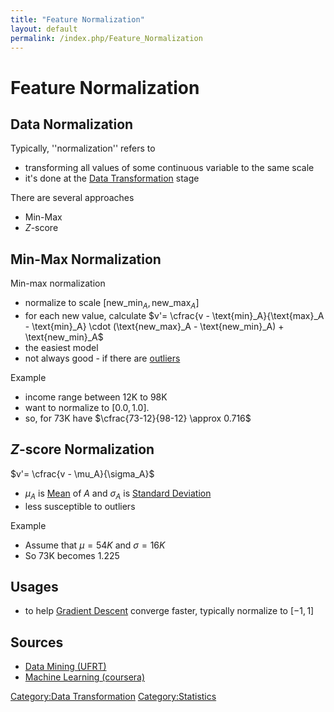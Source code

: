 ```yaml
---
title: "Feature Normalization"
layout: default
permalink: /index.php/Feature_Normalization
---
```


# Feature Normalization

## Data Normalization
Typically, ''normalization'' refers to
- transforming all values of some continuous variable to the same scale
- it's done at the [Data Transformation](Data_Transformation) stage

There are several approaches 
- Min-Max
- $Z$-score


## Min-Max Normalization
Min-max normalization
- normalize to scale $[\text{new_min}_A, \text{new_max}_A]$
- for each new value, calculate $v'= \cfrac{v - \text{min}_A}{\text{max}_A - \text{min}_A} \cdot (\text{new_max}_A - \text{new_min}_A) + \text{new_min}_A$
- the easiest model
- not always good - if there are [outliers](outliers) 

Example
- income range between 12K to 98K
- want to normalize to $[0.0, 1.0]$. 
- so, for 73K have $\cfrac{73-12}{98-12} \approx 0.716$


## $Z$-score Normalization
$v'= \cfrac{v - \mu_A}{\sigma_A}$
- $\mu_A$ is [Mean](Mean) of $A$ and $\sigma_A$ is [Standard Deviation](Standard_Deviation)
- less susceptible to outliers 

Example 
- Assume that $\mu = 54K$ and $\sigma = 16K$
- So 73K becomes 1.225 


## Usages
- to help [Gradient Descent](Gradient_Descent) converge faster, typically normalize to $[-1, 1]$ 


## Sources
- [Data Mining (UFRT)](Data_Mining_(UFRT))
- [Machine Learning (coursera)](Machine_Learning_(coursera))

[Category:Data Transformation](Category_Data_Transformation)
[Category:Statistics](Category_Statistics)